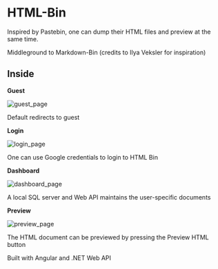 # HTML-Bin

Inspired by Pastebin, one can dump their HTML files and preview at the same time. 

Middleground to Markdown-Bin (credits to Ilya Veksler for inspiration)


## Inside

**Guest**

![guest_page](/resource/guest_page)

Default redirects to guest


**Login**

![login_page](/resource/login_page)

One can use Google credentials to login to HTML Bin


**Dashboard**

![dashboard_page](/resource/dashboard_page)

A local SQL server and Web API maintains the user-specific documents

**Preview**

![preview_page](/resource/preview_page)

The HTML document can be previewed by pressing the Preview HTML button





Built with Angular and .NET Web API



